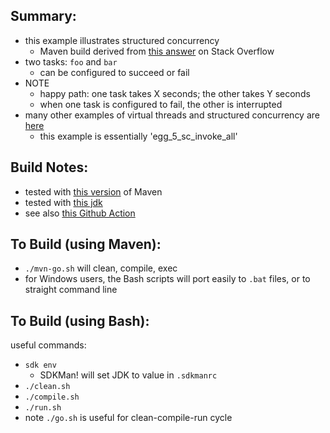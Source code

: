 
Summary:
---------

* this example illustrates structured concurrency
    - Maven build derived from [this answer](https://stackoverflow.com/a/73273975/12704) on Stack Overflow
* two tasks: `foo` and `bar`
    - can be configured to succeed or fail
* NOTE
    - happy path: one task takes X seconds; the other takes Y seconds
    - when one task is configured to fail, the other is interrupted
* many other examples of virtual threads and structured concurrency are [here](https://github.com/codetojoy/easter_eggs_for_java_loom)
    - this example is essentially 'egg_5_sc_invoke_all'

Build Notes:
------------

* tested with [this version](./Maven.version.md) of Maven 
* tested with [this jdk](./JDK.version.md)
* see also [this Github Action](../.github/workflows/build_egg_StackOverflow_73229247.yml)

To Build (using Maven):
---------------------

* `./mvn-go.sh` will clean, compile, exec 
* for Windows users, the Bash scripts will port easily to `.bat` files, or to straight command line

To Build (using Bash):
----------------------

useful commands:

* `sdk env`
    - SDKMan! will set JDK to value in `.sdkmanrc`
* `./clean.sh`
* `./compile.sh`
* `./run.sh`
* note `./go.sh` is useful for clean-compile-run cycle

